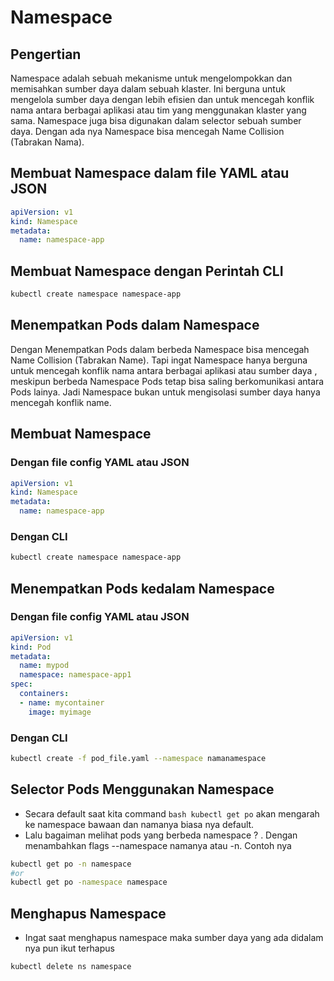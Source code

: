 # Namespace

## Pengertian

Namespace adalah sebuah mekanisme untuk mengelompokkan dan memisahkan sumber daya dalam sebuah klaster. Ini berguna untuk mengelola sumber daya dengan lebih efisien dan untuk mencegah konflik nama antara berbagai aplikasi atau tim yang menggunakan klaster yang sama. Namespace juga bisa digunakan dalam selector sebuah sumber daya. Dengan ada nya Namespace bisa mencegah Name Collision (Tabrakan Nama).

## Membuat Namespace dalam file YAML atau JSON

```yaml
apiVersion: v1
kind: Namespace
metadata:
  name: namespace-app
```

## Membuat Namespace dengan Perintah CLI

```bash
kubectl create namespace namespace-app
```

## Menempatkan Pods dalam Namespace

Dengan Menempatkan Pods dalam berbeda Namespace bisa mencegah Name Collision (Tabrakan Name). Tapi ingat Namespace hanya berguna untuk mencegah konflik nama antara berbagai aplikasi atau sumber daya , meskipun berbeda Namespace Pods tetap bisa saling berkomunikasi antara Pods lainya. Jadi Namespace bukan untuk mengisolasi sumber daya hanya mencegah konflik name.

## Membuat Namespace

### Dengan file config YAML atau JSON

```yaml
apiVersion: v1
kind: Namespace
metadata:
  name: namespace-app
```

### Dengan CLI

```bash
kubectl create namespace namespace-app
```

## Menempatkan Pods kedalam Namespace

### Dengan file config YAML atau JSON

```yaml
apiVersion: v1
kind: Pod
metadata:
  name: mypod
  namespace: namespace-app1
spec:
  containers:
  - name: mycontainer
    image: myimage
```

### Dengan CLI

```bash
kubectl create -f pod_file.yaml --namespace namanamespace
```

## Selector Pods Menggunakan Namespace

- Secara default saat kita command ```bash kubectl get po``` akan mengarah ke namespace bawaan dan namanya biasa nya default.
- Lalu bagaiman melihat pods yang berbeda namespace ? . Dengan menambahkan flags --namespace namanya atau -n. Contoh nya

```bash
kubectl get po -n namespace 
#or 
kubectl get po -namespace namespace
```

## Menghapus Namespace

- Ingat saat menghapus namespace maka sumber daya yang ada didalam nya pun ikut terhapus

```bash
kubectl delete ns namespace
```
